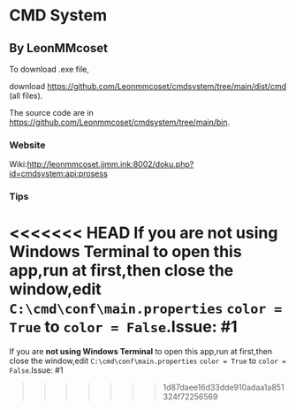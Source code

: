 # CMD System
## By LeonMMcoset
To download .exe file,

download https://github.com/Leonmmcoset/cmdsystem/tree/main/dist/cmd (all files).

The source code are in https://github.com/Leonmmcoset/cmdsystem/tree/main/bin.
### Website
Wiki:http://leonmmcoset.jjmm.ink:8002/doku.php?id=cmdsystem:api:prosess

### Tips
<<<<<<< HEAD
If you are **not using Windows Terminal** to open this app,run at first,then close the window,edit `C:\cmd\conf\main.properties` `color = True` to `color = False`.Issue: #1
=======
If you are **not using Windows Terminal** to open this app,run at first,then close the window,edit `C:\cmd\conf\main.properties` `color = True` to `color = False`.Issue: #1
>>>>>>> 1d87daee16d33dde910adaa1a851324f72256569
